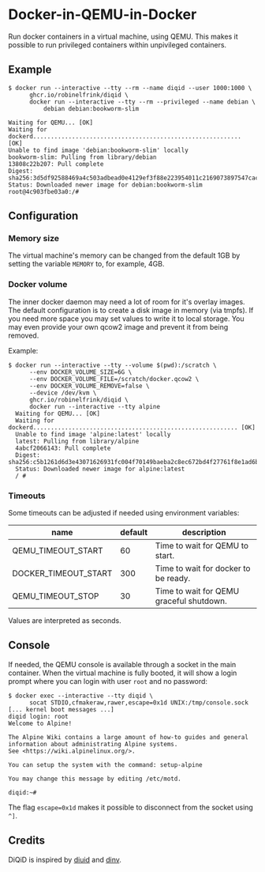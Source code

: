 # Docker-in-QEMU-in-Docker

Run docker containers in a virtual machine, using QEMU. This makes it possible
to run privileged containers within unpivileged containers.

## Example

```shell
$ docker run --interactive --tty --rm --name diqid --user 1000:1000 \
      ghcr.io/robinelfrink/diqid \
      docker run --interactive --tty --rm --privileged --name debian \
          debian debian:bookworm-slim

Waiting for QEMU... [OK]
Waiting for dockerd........................................................... [OK]
Unable to find image 'debian:bookworm-slim' locally
bookworm-slim: Pulling from library/debian
13808c22b207: Pull complete 
Digest: sha256:3d5df92588469a4c503adbead0e4129ef3f88e223954011c2169073897547cac
Status: Downloaded newer image for debian:bookworm-slim
root@4c903fbe03a0:/#
```

## Configuration

### Memory size

The virtual machine's memory can be changed from the default 1GB by setting the
variable `MEMORY` to, for example, 4GB.

### Docker volume

The inner docker daemon may need a lot of room for it's overlay images. The
default configuration is to create a disk image in memory (via tmpfs). If you
need more space you may set values to write it to local storage. You may even
provide your own qcow2 image and prevent it from being removed.

Example:

```shell
$ docker run --interactive --tty --volume $(pwd):/scratch \
      --env DOCKER_VOLUME_SIZE=6G \
      --env DOCKER_VOLUME_FILE=/scratch/docker.qcow2 \
      --env DOCKER_VOLUME_REMOVE=false \
      --device /dev/kvm \
      ghcr.io/robinelfrink/diqid \
      docker run --interactive --tty alpine
  Waiting for QEMU... [OK]
  Waiting for dockerd.......................................................... [OK]
  Unable to find image 'alpine:latest' locally
  latest: Pulling from library/alpine
  4abcf2066143: Pull complete 
  Digest: sha256:c5b1261d6d3e43071626931fc004f70149baeba2c8ec672bd4f27761f8e1ad6b
  Status: Downloaded newer image for alpine:latest
  / #
```

### Timeouts

Some timeouts can be adjusted if needed using environment variables:

| name                 | default | description
|----------------------|---------|------------
| QEMU_TIMEOUT_START   | 60      | Time to wait for QEMU to start.
| DOCKER_TIMEOUT_START | 300     | Time to wait for docker to be ready.
| QEMU_TIMEOUT_STOP    | 30      | Time to wait for QEMU graceful shutdown.

Values are interpreted as seconds.


## Console

If needed, the QEMU console is available through a socket in the main
container. When the virtual machine is fully booted, it will show a login
prompt where you can login with user `root` and no password:

```shell
$ docker exec --interactive --tty diqid \
      socat STDIO,cfmakeraw,rawer,escape=0x1d UNIX:/tmp/console.sock
[... kernel boot messages ...]
diqid login: root
Welcome to Alpine!

The Alpine Wiki contains a large amount of how-to guides and general
information about administrating Alpine systems.
See <https://wiki.alpinelinux.org/>.

You can setup the system with the command: setup-alpine

You may change this message by editing /etc/motd.

diqid:~# 
```

The flag `escape=0x1d` makes it possible to disconnect from the socket using
`^]`.

## Credits

DiQiD is inspired by [diuid](https://github.com/weber-software/diuid) and
[dinv](https://github.com/Pusnow/dinv).
